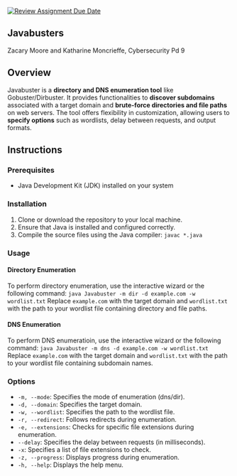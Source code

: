 [![Review Assignment Due Date](https://classroom.github.com/assets/deadline-readme-button-24ddc0f5d75046c5622901739e7c5dd533143b0c8e959d652212380cedb1ea36.svg)](https://classroom.github.com/a/ecp4su41)
## Javabusters
Zacary Moore and Katharine Moncrieffe, Cybersecurity Pd 9

## Overview
Javabuster is a **directory and DNS enumeration tool** like Gobuster/Dirbuster. It provides functionalities to **discover subdomains** associated with a target domain and **brute-force directories and file paths** on web servers. The tool offers flexibility in customization, allowing users to **specify options** such as wordlists, delay between requests, and output formats.

## Instructions
### Prerequisites
- Java Development Kit (JDK) installed on your system

### Installation
1. Clone or download the repository to your local machine.
2. Ensure that Java is installed and configured correctly.
3. Compile the source files using the Java compiler: ```javac *.java```

### Usage
#### Directory Enumeration
To perform directory enumeration, use the interactive wizard or the following command:
```java Javabuster -m dir -d example.com -w wordlist.txt```
Replace `example.com` with the target domain and `wordlist.txt` with the path to your wordlist file containing directory and file paths.

#### DNS Enumeration
To perform DNS enumeratioin, use the interactive wizard or the following command: 
```java Javabuster -m dns -d example.com -w wordlist.txt```
Replace `example.com` with the target domain and `wordlist.txt` with the path to your wordlist file containing subdomain names.

### Options
- `-m, --mode`: Specifies the mode of enumeration (dns/dir).
- `-d, --domain`: Specifies the target domain.
- `-w, --wordlist`: Specifies the path to the wordlist file.
- `-r, --redirect`: Follows redirects during enumeration.
- `-e, --extensions`: Checks for specific file extensions during enumeration.
- `--delay`: Specifies the delay between requests (in milliseconds).
- `-x`: Specifies a list of file extensions to check.
- `-z, --progress`: Displays progress during enumeration.
- `-h, --help`: Displays the help menu.
